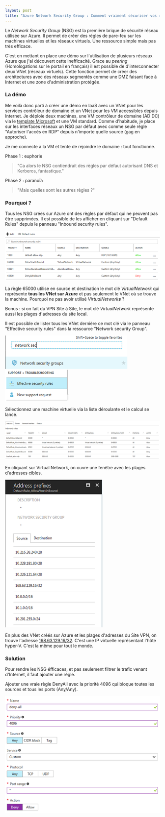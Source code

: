 ```yaml
---
layout: post
title: "Azure Network Security Group : Comment vraiment sécuriser vos réseaux"
---
```


Le _Network Security Group_ (NSG) est la première brique de sécurité réseau utilisée sur Azure. Il permet de créer des règles de pare-feu sur les machines virtuelles et les réseaux virtuels. Une ressource simple mais pas très efficace.

C'est en mettant en place une démo sur l'utilisation de plusieurs réseaux Azure que j'ai découvert cette inefficacité.
Grace au _peering_ (Homologations sur le portail en français) il est possible de d'interconnecter deux VNet (réseaux virtuels).
Cette fonction permet de créer des architectures avec des réseaux segmentés comme une DMZ faisant face à Internet et une zone d'administration protégée.

### La démo

Me voilà donc parti à créer une démo en IaaS avec un VNet pour les services contrôleur de domaine et un VNet pour les VM accessibles depuis Internet.
Je déploie deux machines, une VM contrôleur de domaine (AD DC) via le [template Microsoft](https://github.com/Azure/azure-quickstart-templates/tree/master/active-directory-new-domain) et une VM standard.
Comme d'habitude, je place sur les interfaces réseaux un NSG par défaut avec comme seule règle "Autoriser l'accès en RDP" depuis n'importe quelle source (gag en approche).

Je me connecte à la VM et tente de rejoindre le domaine : tout fonctionne.

Phase 1 : euphorie

> "Ca alors le NSG contiendrait des règles par défaut autorisant DNS et Kerberos, fantastique."  

Phase 2 : paranoïa

> "Mais quelles sont les autres règles ?"

### Pourquoi ?

Tous les NSG crées sur Azure ont des règles par défaut qui ne peuvent pas être supprimées. Il est possible de les afficher en cliquant sur "Default Rules" depuis le panneau "Inbound security rules".

![default-nsg](/images/azure-securiser-les-nsg/default-nsg.PNG)

La règle 65000 utilise en source et destination le mot clé _VirtualNetwork_ qui représente __tous les VNet sur Azure__ et pas seulement le VNet où se trouve la machine. Pourquoi ne pas avoir utilisé _VirtualNetwork**s**_ ?

Bonus : si on fait du VPN Site à Site, le mot clé _VirtualNetwork_ représente aussi les plages d'adresses du site local.

Il est possible de lister tous les VNet dernière ce mot clé via le panneau "Effective security rules" dans la ressource "Network security Group".

![NSG Pane](/images/azure-securiser-les-nsg/networkSecurityGroup.PNG) ![Effective Rules Pane](/images/azure-securiser-les-nsg/EffectiveRulesPane.PNG)

Sélectionnez une machine virtuelle via la liste déroulante et le calcul se lance.

![Effective Rules Pane](/images/azure-securiser-les-nsg/EffectiveRules.PNG)

En cliquant sur Virtual Network, on ouvre une fenêtre avec les plages d'adresses cibles.

![Prefix Pane](/images/azure-securiser-les-nsg/VirtualNetworks.PNG)

En plus des VNet créés sur Azure et les plages d'adresses du Site VPN, on trouve l'adresse [168.63.129.16/32](https://blogs.msdn.microsoft.com/mast/2015/05/18/what-is-the-ip-address-168-63-129-16/).
C'est une IP virtuelle représentant l'hôte hyper-V. C'est la même pour tout le monde.

### Solution

Pour rendre les NSG éfficaces, et pas seulement filtrer le trafic venant d'Internet, il faut ajouter une règle.

Ajouter une vraie règle DenyAll avec la priorité 4096 qui bloque toutes les sources et tous les ports (Any/Any).

![Prefix Pane](/images/azure-securiser-les-nsg/DenyAll.PNG)
